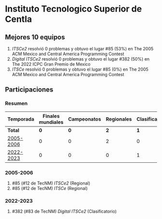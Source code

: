 ---
---

# Instituto Tecnologico Superior de Centla

## Mejores 10 equipos

1. _ITSCe2_ resolvió 0 problemas y obtuvo el lugar #85 (53%) en The 2005 ACM Mexico and Central America Programming Contest
1. _Digital ITSCe2_ resolvió 0 problemas y obtuvo el lugar #382 (50%) en The 2022 ICPC Gran Premio de Mexico
1. _ITSCe_ resolvió 0 problemas y obtuvo el lugar #85 (0%) en The 2005 ACM Mexico and Central America Programming Contest

## Participaciones

### Resumen

| Temporada | Finales mundiales | Campeonatos | Regionales | Clasificatorios | Equipos |
| --- | --- | --- | --- | --- | --- |
| **Total** | **0** | **0** | **2** | **1** | **3** |
| [2005-2006](#2005-2006) | 0 | 0 | 2 | 0 | 2 |
| [2022-2023](#2022-2023) | 0 | 0 | 0 | 1 | 1 |

### 2005-2006

1. #85 (#12 de TecNM) _ITSCe2_ (Regional)
1. #85 (#12 de TecNM) _ITSCe_ (Regional)

### 2022-2023

1. #382 (#83 de TecNM) _Digital ITSCe2_ (Clasificatorio)



